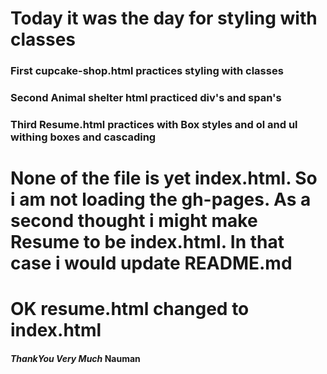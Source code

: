 # Today it was the day for styling with classes
### First cupcake-shop.html practices styling with classes
### Second Animal shelter html practiced div's and span's
### Third Resume.html practices with Box styles and ol and ul withing boxes and cascading
# None of the file is yet index.html. So i am not loading the gh-pages. As a second thought i might make Resume to be index.html. In that case i would update README.md
# OK resume.html changed to index.html

#### **_ThankYou Very Much_** Nauman
